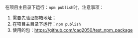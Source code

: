 在项目主目录下运行：`npm publish`时，注意事项：
1. 需要先验证邮箱地址；
1. 在项目主目录下运行：`npm publish`
1. 使用的包：https://github.com/cag2050/test_npm_package
